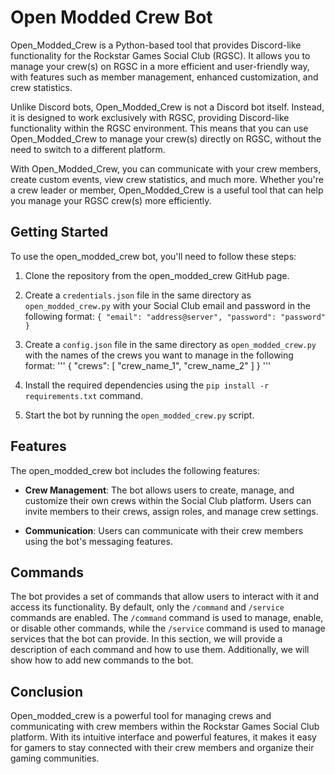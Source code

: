 # Open Modded Crew Bot

Open_Modded_Crew is a Python-based tool that provides Discord-like functionality for the Rockstar Games Social Club (RGSC). It allows you to manage your crew(s) on RGSC in a more efficient and user-friendly way, with features such as member management, enhanced customization, and crew statistics.

Unlike Discord bots, Open_Modded_Crew is not a Discord bot itself. Instead, it is designed to work exclusively with RGSC, providing Discord-like functionality within the RGSC environment. This means that you can use Open_Modded_Crew to manage your crew(s) directly on RGSC, without the need to switch to a different platform.

With Open_Modded_Crew, you can communicate with your crew members, create custom events, view crew statistics, and much more. Whether you're a crew leader or member, Open_Modded_Crew is a useful tool that can help you manage your RGSC crew(s) more efficiently.

## Getting Started

To use the open_modded_crew bot, you'll need to follow these steps:

1. Clone the repository from the open_modded_crew GitHub page.

2. Create a `credentials.json` file in the same directory as `open_modded_crew.py` with your Social Club email and password in the following format:
`
{
    "email": "address@server",
    "password": "password"
}
`
3. Create a `config.json` file in the same directory as `open_modded_crew.py` with the names of the crews you want to manage in the following format:
'''
{
    "crews": [
        "crew_name_1",
        "crew_name_2"
    ]
}
'''
4. Install the required dependencies using the `pip install -r requirements.txt` command.

5. Start the bot by running the `open_modded_crew.py` script.

## Features

The open_modded_crew bot includes the following features:

- **Crew Management**: The bot allows users to create, manage, and customize their own crews within the Social Club platform. Users can invite members to their crews, assign roles, and manage crew settings.

- **Communication**: Users can communicate with their crew members using the bot's messaging features.

## Commands

The bot provides a set of commands that allow users to interact with it and access its functionality. By default, only the `/command` and `/service` commands are enabled. The `/command` command is used to manage, enable, or disable other commands, while the `/service` command is used to manage services that the bot can provide. In this section, we will provide a description of each command and how to use them. Additionally, we will show how to add new commands to the bot.

## Conclusion

Open_modded_crew is a powerful tool for managing crews and communicating with crew members within the Rockstar Games Social Club platform. With its intuitive interface and powerful features, it makes it easy for gamers to stay connected with their crew members and organize their gaming communities.